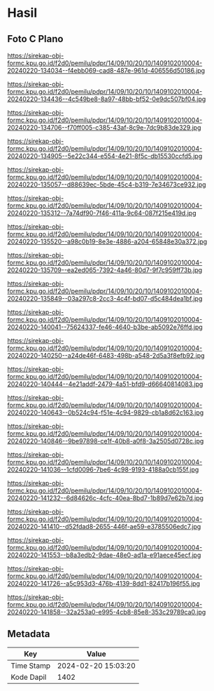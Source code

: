 # Hasil

## Foto C Plano

https://sirekap-obj-formc.kpu.go.id/f2d0/pemilu/pdpr/14/09/10/20/10/1409102010004-20240220-134034--f4ebb069-cad8-487e-961d-406556d50186.jpg

https://sirekap-obj-formc.kpu.go.id/f2d0/pemilu/pdpr/14/09/10/20/10/1409102010004-20240220-134436--4c549be8-8a97-48bb-bf52-0e9dc507bf04.jpg

https://sirekap-obj-formc.kpu.go.id/f2d0/pemilu/pdpr/14/09/10/20/10/1409102010004-20240220-134706--f70ff005-c385-43af-8c9e-7dc9b83de329.jpg

https://sirekap-obj-formc.kpu.go.id/f2d0/pemilu/pdpr/14/09/10/20/10/1409102010004-20240220-134905--5e22c344-e554-4e21-8f5c-db15530ccfd5.jpg

https://sirekap-obj-formc.kpu.go.id/f2d0/pemilu/pdpr/14/09/10/20/10/1409102010004-20240220-135057--d88639ec-5bde-45c4-b319-7e34673ce932.jpg

https://sirekap-obj-formc.kpu.go.id/f2d0/pemilu/pdpr/14/09/10/20/10/1409102010004-20240220-135312--7a74df90-7f46-411a-9c64-087f215e419d.jpg

https://sirekap-obj-formc.kpu.go.id/f2d0/pemilu/pdpr/14/09/10/20/10/1409102010004-20240220-135520--a98c0b19-8e3e-4886-a204-65848e30a372.jpg

https://sirekap-obj-formc.kpu.go.id/f2d0/pemilu/pdpr/14/09/10/20/10/1409102010004-20240220-135709--ea2ed065-7392-4a46-80d7-9f7c959ff73b.jpg

https://sirekap-obj-formc.kpu.go.id/f2d0/pemilu/pdpr/14/09/10/20/10/1409102010004-20240220-135849--03a297c8-2cc3-4c4f-bd07-d5c484dea1bf.jpg

https://sirekap-obj-formc.kpu.go.id/f2d0/pemilu/pdpr/14/09/10/20/10/1409102010004-20240220-140041--75624337-fe46-4640-b3be-ab5092e76ffd.jpg

https://sirekap-obj-formc.kpu.go.id/f2d0/pemilu/pdpr/14/09/10/20/10/1409102010004-20240220-140250--a24de46f-6483-498b-a548-2d5a3f8efb92.jpg

https://sirekap-obj-formc.kpu.go.id/f2d0/pemilu/pdpr/14/09/10/20/10/1409102010004-20240220-140444--4e21addf-2479-4a51-bfd9-d66640814083.jpg

https://sirekap-obj-formc.kpu.go.id/f2d0/pemilu/pdpr/14/09/10/20/10/1409102010004-20240220-140643--0b524c94-f51e-4c94-9829-cb1a8d62c163.jpg

https://sirekap-obj-formc.kpu.go.id/f2d0/pemilu/pdpr/14/09/10/20/10/1409102010004-20240220-140846--9be97898-ce1f-40b8-a0f8-3a2505d0728c.jpg

https://sirekap-obj-formc.kpu.go.id/f2d0/pemilu/pdpr/14/09/10/20/10/1409102010004-20240220-141036--1cfd0096-7be6-4c98-9193-4188a0cb155f.jpg

https://sirekap-obj-formc.kpu.go.id/f2d0/pemilu/pdpr/14/09/10/20/10/1409102010004-20240220-141232--6d84626c-4cfc-40ea-8bd7-1b89d7e62b7d.jpg

https://sirekap-obj-formc.kpu.go.id/f2d0/pemilu/pdpr/14/09/10/20/10/1409102010004-20240220-141410--d52fdad8-2655-446f-ae59-e3785506edc7.jpg

https://sirekap-obj-formc.kpu.go.id/f2d0/pemilu/pdpr/14/09/10/20/10/1409102010004-20240220-141553--b8a3edb2-9dae-48e0-ad1a-e91aece45ecf.jpg

https://sirekap-obj-formc.kpu.go.id/f2d0/pemilu/pdpr/14/09/10/20/10/1409102010004-20240220-141726--a5c953d3-476b-4139-8dd1-82417b196f55.jpg

https://sirekap-obj-formc.kpu.go.id/f2d0/pemilu/pdpr/14/09/10/20/10/1409102010004-20240220-141858--32a253a0-e995-4cb8-85e8-353c29789ca0.jpg


## Metadata

| Key        | Value               |
| ---------- | ------------------- |
| Time Stamp | 2024-02-20 15:03:20 |
| Kode Dapil | 1402                |




